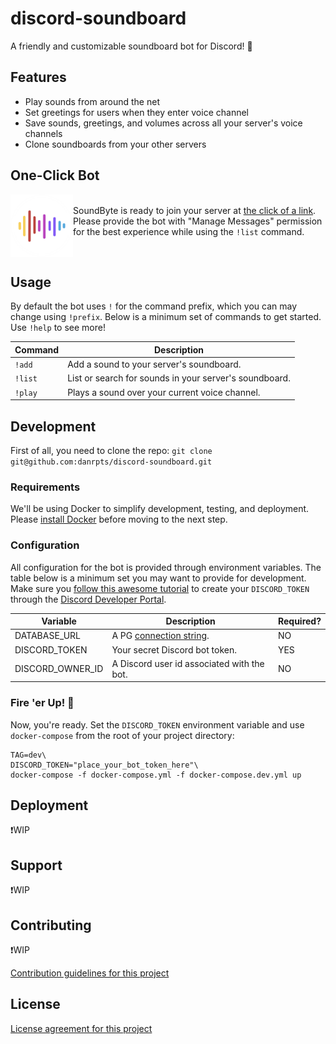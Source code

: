 # discord-soundboard

A friendly and customizable soundboard bot for Discord! 🤖

## Features

- Play sounds from around the net
- Set greetings for users when they enter voice channel
- Save sounds, greetings, and volumes across all your server's voice channels
- Clone soundboards from your other servers

## One-Click Bot

<p>
  <a href="https://discord.com/oauth2/authorize?client_id=792651273387638815&permissions=8192&scope=bot">
    <img align="left" src="/soundbyte.png" width="100" height="100" alt="SoundByte Avatar" />
  </a>

  <br/>
SoundByte is ready to join your server at <a href="https://discord.com/oauth2/authorize?client_id=792651273387638815&permissions=8192&scope=bot">the click of a link</a>. Please provide the bot with "Manage Messages" permission for the best experience while using the <code>!list</code> command.

</p>
<br/>

## Usage

By default the bot uses `!` for the command prefix, which you can may change using `!prefix`.
Below is a minimum set of commands to get started. Use `!help` to see more!

| Command | Description                                            |
| ------- | ------------------------------------------------------ |
| `!add`  | Add a sound to your server's soundboard.               |
| `!list` | List or search for sounds in your server's soundboard. |
| `!play` | Plays a sound over your current voice channel.         |

## Development

First of all, you need to clone the repo:
`git clone git@github.com:danrpts/discord-soundboard.git`

### Requirements

We'll be using Docker to simplify development, testing, and deployment. Please [install Docker](https://docs.docker.com/get-docker/) before moving to the next step.

### Configuration

All configuration for the bot is provided through environment variables. The table below is a minimum set you may want to provide for development. Make sure you [follow this awesome tutorial](https://youtu.be/ibtXXoMxaho) to create your `DISCORD_TOKEN` through the [Discord Developer Portal](https://discord.com/developers/applications).

| Variable         | Description                                                                                                                     | Required? |
| ---------------- | ------------------------------------------------------------------------------------------------------------------------------- | --------- |
| DATABASE_URL     | A PG [connection string](https://github.com/brianc/node-postgres/tree/master/packages/pg-connection-string#connection-strings). | NO        |
| DISCORD_TOKEN    | Your secret Discord bot token.                                                                                                  | YES       |
| DISCORD_OWNER_ID | A Discord user id associated with the bot.                                                                                      | NO        |

### Fire 'er Up! 🚀

Now, you're ready. Set the `DISCORD_TOKEN` environment variable and use `docker-compose` from the root of your project directory:

```
TAG=dev\
DISCORD_TOKEN="place_your_bot_token_here"\
docker-compose -f docker-compose.yml -f docker-compose.dev.yml up
```

## Deployment

❗WIP

## Support

❗WIP

## Contributing

❗WIP

[Contribution guidelines for this project](CONTRIBUTING.md)

## License

[License agreement for this project](LICENSE)

